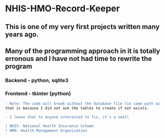 # NHIS-HMO-Record-Keeper

## This is one of my very first projects written many years ago.
## Many of the programming approach in it is totally erronous and I have not had time to rewrite the program

### Backend - python, sqlite3
### Frontend - tkinter (python)

```diff
- Note: The code will break without the database file (in same path as addrecord.py);  
that is because I did not ask the tables to create if not exists.

- I leave that to anyone interested to fix, it's a small 
```

```diff
! NHIS: National Health Insurance Scheme
! HMO: Health Management Organization
```
